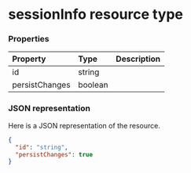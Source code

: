 # sessionInfo resource type




### Properties
| Property	   | Type	|Description|
|:---------------|:--------|:----------|
|id|string||
|persistChanges|boolean||

### JSON representation

Here is a JSON representation of the resource.

<!-- {
  "blockType": "resource",
  "optionalProperties": [

  ],
  "@odata.type": "microsoft.graph.sessionInfo"
}-->

```json
{
  "id": "string",
  "persistChanges": true
}

```

<!-- uuid: 8fcb5dbc-d5aa-4681-8e31-b001d5168d79
2015-10-25 14:57:30 UTC -->
<!-- {
  "type": "#page.annotation",
  "description": "sessionInfo resource",
  "keywords": "",
  "section": "documentation",
  "tocPath": ""
}-->